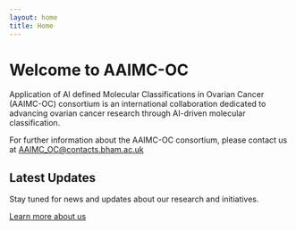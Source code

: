 ```yaml
---
layout: home
title: Home
---
```


# Welcome to AAIMC-OC

Application of AI defined Molecular Classifications in Ovarian Cancer (AAIMC-OC) consortium is an international collaboration dedicated to advancing ovarian cancer research through AI-driven molecular classification.

For further information about the AAIMC-OC consortium, please contact us at AAIMC_OC@contacts.bham.ac.uk

## Latest Updates

Stay tuned for news and updates about our research and initiatives.

[Learn more about us](/about) 
